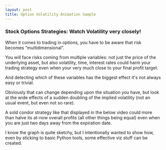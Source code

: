 ```yaml
---
layout: post
title: Option Volatility Animation Sample
---
```


###  Stock Options Strategies: Watch Volatility very closely!


When it comes to trading in options, you have to be aware that risk becomes “multidimensional”.

You will face risks coming from multiple variables: not just the price of the underlying asset, but also volatility, time, interest rates could harm your trading strategy even when your very much close to your final profit target.

And detecting which of these variables has the biggest effect it's not always easy or trivial.

Obviously that can change depending upon the situation you have, but look at the wide effects of a sudden doubling of the implied volatility (not an usual event, but even not so rare).

A sold condor strategy like that displayed in the below video could more than halve its at-now overall profits (all other things being equal) even when you are just two days away from the expiration date.

I know the graph is quite sketchy, but I intentionally wanted to show how, even by sticking to basic Python tools, some effective viz stuff can be created. 
